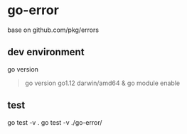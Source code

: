 # go-error

base on github.com/pkg/errors

## dev environment

go version

> go version go1.12 darwin/amd64 & go module enable

## test

go test -v .
go test -v ./go-error/
